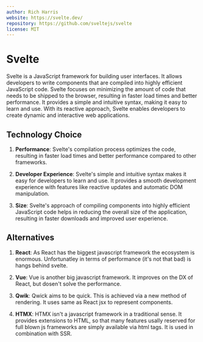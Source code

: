 ```yaml
---
author: Rich Harris
website: https://svelte.dev/
repository: https://github.com/sveltejs/svelte
license: MIT
---
```


# Svelte

Svelte is a JavaScript framework for building user interfaces. It allows developers to write components that are compiled into highly efficient JavaScript code. Svelte focuses on minimizing the amount of code that needs to be shipped to the browser, resulting in faster load times and better performance. It provides a simple and intuitive syntax, making it easy to learn and use. With its reactive approach, Svelte enables developers to create dynamic and interactive web applications.

## Technology Choice

1. **Performance**: Svelte's compilation process optimizes the code, resulting in faster load times and better performance compared to other frameworks.

2. **Developer Experience**: Svelte's simple and intuitive syntax makes it easy for developers to learn and use. It provides a smooth development experience with features like reactive updates and automatic DOM manipulation.

3. **Size**: Svelte's approach of compiling components into highly efficient JavaScript code helps in reducing the overall size of the application, resulting in faster downloads and improved user experience.

## Alternatives

1. **React**: As React has the biggest javascript framework the ecosystem is enormous. Unfortunatley in terms of performance (it's not that bad) is hangs behind svelte.

2. **Vue**: Vue is another big javascript framework. It improves on the DX of React, but dosen't solve the performance.

3. **Qwik**: Qwick aims to be quick. This is achieved via a new method of rendering. It uses same as React jsx to represent components.

4. **HTMX**: HTMX isn't a javascript framework in a traditional sense. It provides extensions to HTML, so that many features usally reserved for full blown js frameworks are simply available via html tags. It is used in combination with SSR.
